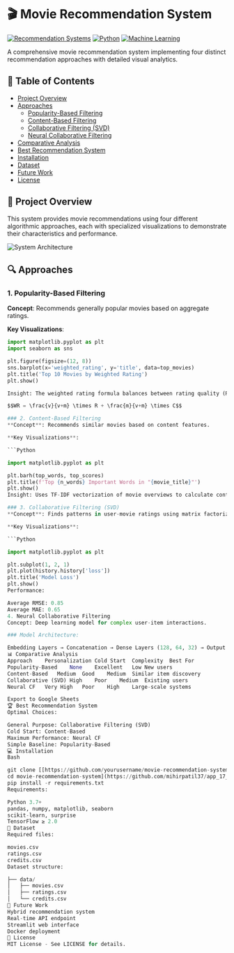 # 🎬 Movie Recommendation System

[![Recommendation Systems](https://img.shields.io/badge/Type-Recommendation_Systems-blue)](https://en.wikipedia.org/wiki/Recommender_system)
[![Python](https://img.shields.io/badge/Language-Python-green)](https://www.python.org/)
[![Machine Learning](https://img.shields.io/badge/Focus-Machine_Learning-orange)](https://en.wikipedia.org/wiki/Machine_learning)

A comprehensive movie recommendation system implementing four distinct recommendation approaches with detailed visual analytics.

## 📌 Table of Contents

- [Project Overview](#-project-overview)
- [Approaches](#-approaches)
  - [Popularity-Based Filtering](#1-popularity-based-filtering)
  - [Content-Based Filtering](#2-content-based-filtering)
  - [Collaborative Filtering (SVD)](#3-collaborative-filtering-svd)
  - [Neural Collaborative Filtering](#4-neural-collaborative-filtering)
- [Comparative Analysis](#-comparative-analysis)
- [Best Recommendation System](#-best-recommendation-system)
- [Installation](#-installation)
- [Dataset](#-dataset)
- [Future Work](#-future-work)
- [License](#-license)

## 🎥 Project Overview

This system provides movie recommendations using four different algorithmic approaches, each with specialized visualizations to demonstrate their characteristics and performance.

![System Architecture](https://via.placeholder.com/800x400?text=System+Architecture+Diagram)

## 🔍 Approaches

### 1. Popularity-Based Filtering

**Concept**: Recommends generally popular movies based on aggregate ratings.

**Key Visualizations**:

```python
import matplotlib.pyplot as plt
import seaborn as sns

plt.figure(figsize=(12, 8))
sns.barplot(x='weighted_rating', y='title', data=top_movies)
plt.title('Top 10 Movies by Weighted Rating')
plt.show()

Insight: The weighted rating formula balances between rating quality (R) and vote count (v).

$$WR = \frac{v}{v+m} \times R + \frac{m}{v+m} \times C$$

### 2. Content-Based Filtering
**Concept**: Recommends similar movies based on content features.

**Key Visualizations**:

```Python

import matplotlib.pyplot as plt

plt.barh(top_words, top_scores)
plt.title(f'Top {n_words} Important Words in "{movie_title}"')
plt.show()
Insight: Uses TF-IDF vectorization of movie overviews to calculate content similarity.

### 3. Collaborative Filtering (SVD)
**Concept**: Finds patterns in user-movie ratings using matrix factorization.

**Key Visualizations**:

```Python

import matplotlib.pyplot as plt

plt.subplot(1, 2, 1)
plt.plot(history.history['loss'])
plt.title('Model Loss')
plt.show()
Performance:

Average RMSE: 0.85
Average MAE: 0.65
4. Neural Collaborative Filtering
Concept: Deep learning model for complex user-item interactions.

### Model Architecture:

Embedding Layers → Concatenation → Dense Layers (128, 64, 32) → Output
📊 Comparative Analysis
Approach	Personalization	Cold Start	Complexity	Best For
Popularity-Based	None	Excellent	Low	New users
Content-Based	Medium	Good	Medium	Similar item discovery
Collaborative (SVD)	High	Poor	Medium	Existing users
Neural CF	Very High	Poor	High	Large-scale systems

Export to Google Sheets
🏆 Best Recommendation System
Optimal Choices:

General Purpose: Collaborative Filtering (SVD)
Cold Start: Content-Based
Maximum Performance: Neural CF
Simple Baseline: Popularity-Based
💻 Installation
Bash

git clone [[https://github.com/yourusername/movie-recommendation-system.git](https://github.com/yourusername/movie-recommendation-system.git)
cd movie-recommendation-system](https://github.com/mihirpatil37/app_17_movie_recommendation_system.git)
pip install -r requirements.txt
Requirements:

Python 3.7+
pandas, numpy, matplotlib, seaborn
scikit-learn, surprise
TensorFlow ≥ 2.0
📂 Dataset
Required files:

movies.csv
ratings.csv
credits.csv
Dataset structure:

├── data/
│   ├── movies.csv
│   ├── ratings.csv
│   └── credits.csv
🚀 Future Work
Hybrid recommendation system
Real-time API endpoint
Streamlit web interface
Docker deployment
📜 License
MIT License - See LICENSE for details.

